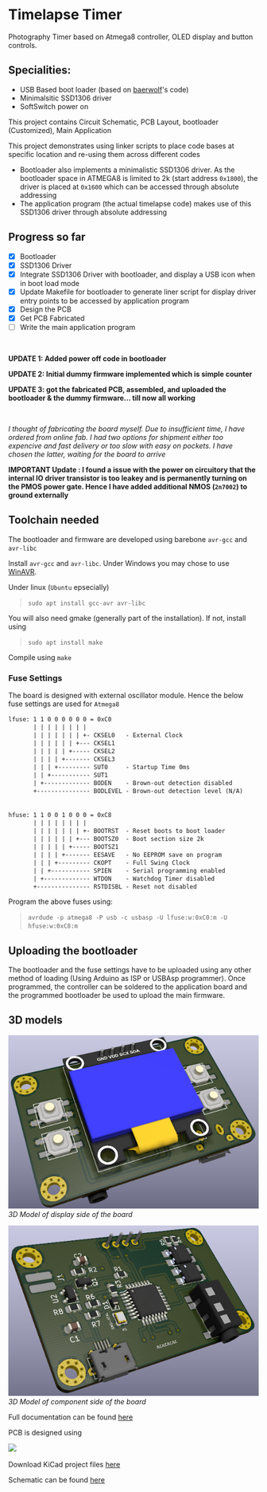 # Timelapse Timer

Photography Timer based on Atmega8 controller,  OLED display and button controls.

## Specialities:

* USB Based boot loader (based on [baerwolf](https://github.com/baerwolf/USBaspLoader)'s code)
* Minimalsitic SSD1306 driver
* SoftSwitch power on

This project contains Circuit Schematic, PCB Layout, bootloader (Customized), Main Application

This project demonstrates using linker scripts to place code bases at specific location and re-using them across different codes
* Bootloader also implements a minimalistic SSD1306 driver. As the bootloader space in ATMEGA8 is limited to 2k (start address `0x1800`), the driver is placed at `0x1600` which can be accessed through absolute addressing
* The application program (the actual timelapse code) makes use of this SSD1306 driver through absolute addressing
## Progress so far

- [x] Bootloader
- [x] SSD1306 Driver
- [x] Integrate SSD1306 Driver with bootloader, and display a USB icon when in boot load mode
- [x] Update Makefile for bootloader to generate liner script for display driver entry points to be accessed by application program
- [x] Design the PCB
- [x] Get PCB Fabricated
- [ ] Write the main application program

<br/>

**UPDATE 1: Added power off code in bootloader**

**UPDATE 2: Initial dummy firmware implemented which is simple counter**

**UPDATE 3: got the fabricated PCB, assembled, and uploaded the bootloader & the dummy firmware... till now all working**

<br/>

 _I thought of fabricating the board myself. Due to insufficient time, I have ordered from online fab. I had two options for shipment either too expencive and fast delivery or too slow with easy on pockets. I have chosen the latter, waiting for the board to arrive_

**IMPORTANT Update : I found a issue with the power on circuitory that the internal IO driver transistor is too leakey and is permanently turning on the PMOS power gate. Hence I have added additional NMOS (`2n7002`) to ground externally**


## Toolchain needed
The bootloader and firmware are developed using barebone `avr-gcc` and `avr-libc`

Install `avr-gcc` and `avr-libc`. Under Windows you may chose to use [WinAVR](http://winavr.sourceforge.net/).

Under linux (`Ubuntu` epsecially)
> `sudo apt install gcc-avr avr-libc`

You will also need gmake (generally part of the installation). If not, install using
> `sudo apt install make`

Compile using `make`

### Fuse Settings
The board is designed with external oscillator module. Hence the below fuse settings are used for `Atmega8`

```
lfuse: 1 1 0 0 0 0 0 0 = 0xC0
       | | | | | | | |
       | | | | | | | +- CKSEL0   - External Clock
       | | | | | | +--- CKSEL1
       | | | | | +----- CKSEL2
       | | | | +------- CKSEL3
       | | | +--------- SUT0     - Startup Time 0ms
       | | +----------- SUT1
       | +------------- BODEN    - Brown-out detection disabled
       +--------------- BODLEVEL - Brown-out detection level (N/A)


hfuse: 1 1 0 0 1 0 0 0 = 0xC8
       | | | | | | | |
       | | | | | | | +- BOOTRST  - Reset boots to boot loader
       | | | | | | +--- BOOTSZ0  - Boot section size 2k
       | | | | | +----- BOOTSZ1
       | | | | +------- EESAVE   - No EEPROM save on program
       | | | +--------- CKOPT    - Full Swing Clock
       | | +----------- SPIEN    - Serial programming enabled
       | +------------- WTDON    - Watchdog Timer disabled
       +--------------- RSTDISBL - Reset not disabled
```
Program the above fuses using:

> `avrdude -p atmega8 -P usb -c usbasp -U lfuse:w:0xC0:m -U hfuse:w:0xC8:m`

## Uploading the bootloader
The bootloader and the fuse settings have to be uploaded using any other method of loading (Using Arduino as ISP or USBAsp programmer). Once programmed, the controller can be soldered to the application board and the programmed bootloader be used to upload the main firmware.

## 3D models
![Component Side](board/documentation/3d/timelapse-disp.png?raw=true)
*3D Model of display side of the board*

![Component Side](board/documentation/3d/timelapse-comp.png?raw=true)
*3D Model of component side of the board*

Full documentation can be found [here](https://raw.githack.com/velechit/timelapse/main/board/documentation/index.html)


PCB is designed using 

[![](https://www.kicad.org/img/kicad_logo_small.png)](https://www.kicad.org)

Download KiCad project files [here](board/timelapse.zip?raw=true)

Schematic can be found [here](board/schematic.pdf?raw=true)
